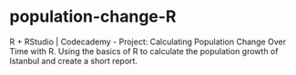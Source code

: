 # population-change-R
R + RStudio | Codecademy - Project: Calculating Population Change Over Time with R.
Using the basics of R to calculate the population growth of Istanbul and create a short report.
